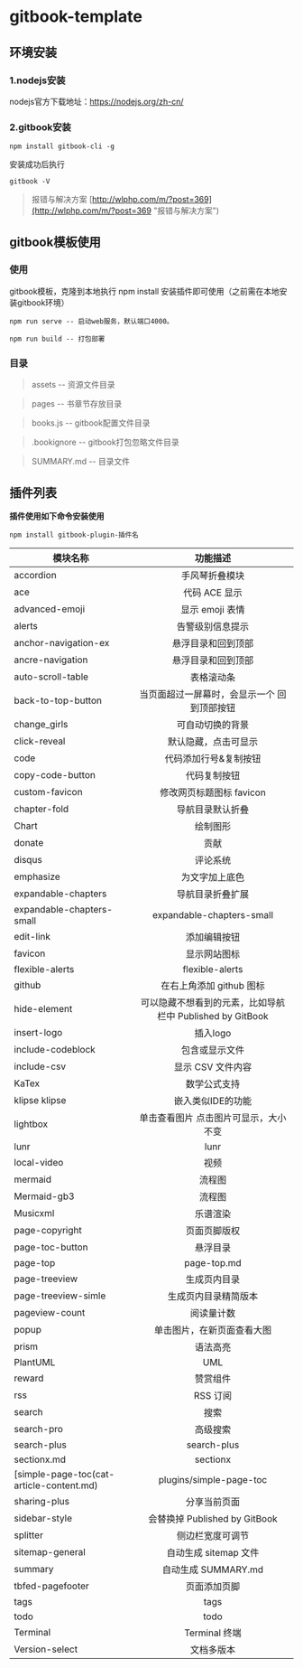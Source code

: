 # gitbook-template #

## 环境安装 ##
### 1.nodejs安装 ###
nodejs官方下载地址：https://nodejs.org/zh-cn/

### 2.gitbook安装 ###


    npm install gitbook-cli -g

安装成功后执行

	gitbook -V


> 报错与解决方案
[http://wlphp.com/m/?post=369](http://wlphp.com/m/?post=369 "报错与解决方案")


## gitbook模板使用 ##

### 使用 ###
gitbook模板，克隆到本地执行 npm install 安装插件即可使用（之前需在本地安装gitbook环境）

	npm run serve -- 启动web服务，默认端口4000。
	
	npm run build -- 打包部署

### 目录 ###

> assets -- 资源文件目录

> pages -- 书章节存放目录

> books.js -- gitbook配置文件目录

> .bookignore -- gitbook打包忽略文件目录

> SUMMARY.md -- 目录文件

## 插件列表 ##

**插件使用如下命令安装使用**

	npm install gitbook-plugin-插件名


|  模块名称 |   功能描述     |
|----------|:-------------:|
|accordion | 手风琴折叠模块  |
|ace	|代码 ACE 显示|
|advanced-emoji	|显示 emoji 表情|
|alerts|	告警级别信息提示|
|anchor-navigation-ex|	悬浮目录和回到顶部|
|ancre-navigation|	悬浮目录和回到顶部|
|auto-scroll-table	|表格滚动条|
|back-to-top-button	|当页面超过一屏幕时，会显示一个 回到顶部按钮|
|change_girls	|可自动切换的背景|
|click-reveal	|默认隐藏，点击可显示|
|code|	代码添加行号&复制按钮|
|copy-code-button|	代码复制按钮|
|custom-favicon|	修改网页标题图标 favicon|
|chapter-fold	|导航目录默认折叠|
|Chart	|绘制图形|
|donate|	贡献|
|disqus|	评论系统|
|emphasize	|为文字加上底色|
|expandable-chapters	|导航目录折叠扩展|
|expandable-chapters-small	|expandable-chapters-small|
|edit-link	|添加编辑按钮|
|favicon|	显示网站图标|
|flexible-alerts	|flexible-alerts|
|github|	在右上角添加 github 图标|
|hide-element	|可以隐藏不想看到的元素，比如导航栏中 Published by GitBook|
|insert-logo	|插入logo|
|include-codeblock	|包含或显示文件|
|include-csv	|显示 CSV 文件内容|
|KaTex	|数学公式支持|
|klipse	klipse |嵌入类似IDE的功能|
|lightbox	|单击查看图片 点击图片可显示，大小不变|
|lunr|	lunr|
|local-video|	视频|
|mermaid|	流程图|
|Mermaid-gb3|	流程图|
|Musicxml|	乐谱渲染|
|page-copyright|	页面页脚版权|
|page-toc-button|	悬浮目录|
|page-top	|page-top.md|
|page-treeview|	生成页内目录|
|page-treeview-simle	|生成页内目录精简版本|
|pageview-count|	阅读量计数|
|popup	|单击图片，在新页面查看大图|
|prism	|语法高亮|
|PlantUML|	UML|
|reward	|赞赏组件|
|rss	|RSS 订阅|
|search|	搜索|
|search-pro|	高级搜索|
|search-plus	|search-plus|
|sectionx.md	|sectionx|
|[simple-page-toc(cat-article-content.md)	|plugins/simple-page-toc|
|sharing-plus|	分享当前页面|
|sidebar-style|	会替换掉 Published by GitBook|
|splitter|	侧边栏宽度可调节|
|sitemap-general	|自动生成 sitemap 文件|
|summary	|自动生成 SUMMARY.md|
|tbfed-pagefooter|	页面添加页脚|
|tags	|tags|
|todo	|todo|
|Terminal|	Terminal 终端|
|Version-select	|文档多版本|